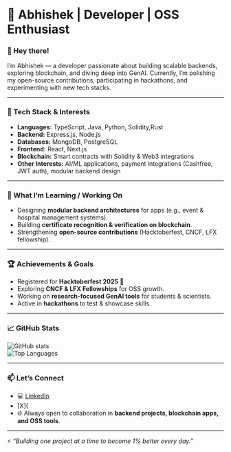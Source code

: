 # 🚀 Abhishek | Developer | OSS Enthusiast  

### 👋 Hey there!  
I’m Abhishek — a developer passionate about building scalable backends, exploring blockchain, and diving deep into GenAI. Currently, I’m polishing my open-source contributions, participating in hackathons, and experimenting with new tech stacks.  

---

### 🔧 Tech Stack & Interests  
- **Languages:** TypeScript, Java, Python, Solidity,Rust  
- **Backend:** Express.js, Node.js 
- **Databases:** MongoDB, PostgreSQL  
- **Frontend:** React, Next.js  
- **Blockchain:** Smart contracts with Solidity & Web3 integrations  
- **Other Interests:** AI/ML applications, payment integrations (Cashfree, JWT auth), modular backend design  

---

### 🌱 What I’m Learning / Working On  
- Designing **modular backend architectures** for apps (e.g., event & hospital management systems).  
- Building **certificate recognition & verification on blockchain**.  
- Strengthening **open-source contributions** (Hacktoberfest, CNCF, LFX fellowship).  

---

### 🏆 Achievements & Goals  
- Registered for **Hacktoberfest 2025** 🎉  
- Exploring **CNCF & LFX Fellowships** for OSS growth.  
- Working on **research-focused GenAI tools** for students & scientists.  
- Active in **hackathons** to test & showcase skills.  

---

### 📈 GitHub Stats  
![GitHub stats](https://github-readme-stats.vercel.app/api?username=patiabhishek123&show_icons=true&theme=radical)  
![Top Languages](https://github-readme-stats.vercel.app/api/top-langs/?username=patiabhishek123&layout=compact&theme=radical)  

---

### 📫 Let’s Connect  
- 💻 [LinkedIn](https://www.linkedin.com/in/abhishek-pati-627620282/)
-   [X](
- 🌐 Always open to collaboration in **backend projects, blockchain apps, and OSS tools**.  

---

⚡ *“Building one project at a time to become 1% better every day.”*  
